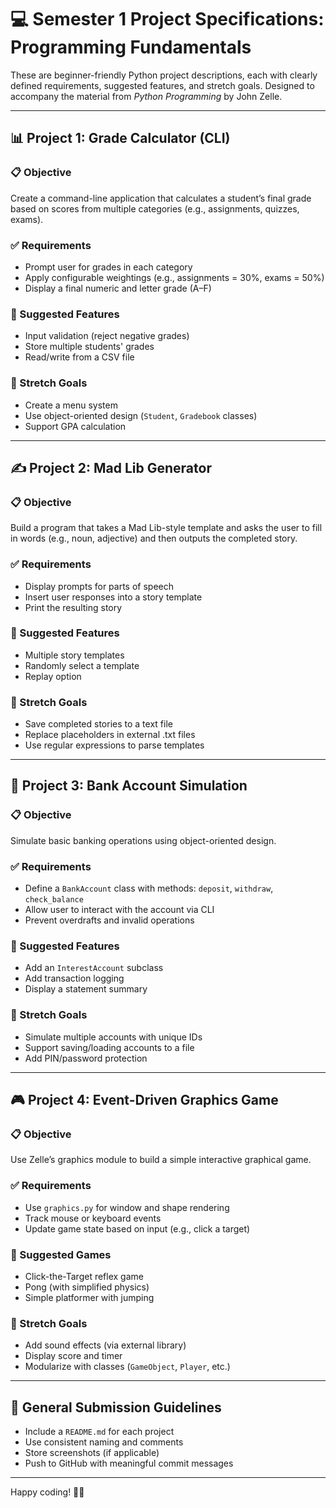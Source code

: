 # 💻 Semester 1 Project Specifications: Programming Fundamentals

These are beginner-friendly Python project descriptions, each with clearly defined requirements, suggested features, and stretch goals. Designed to accompany the material from _Python Programming_ by John Zelle.

---

## 📊 Project 1: Grade Calculator (CLI)

### 📋 Objective

Create a command-line application that calculates a student’s final grade based on scores from multiple categories (e.g., assignments, quizzes, exams).

### ✅ Requirements

- Prompt user for grades in each category
- Apply configurable weightings (e.g., assignments = 30%, exams = 50%)
- Display a final numeric and letter grade (A–F)

### 🧰 Suggested Features

- Input validation (reject negative grades)
- Store multiple students' grades
- Read/write from a CSV file

### 🚀 Stretch Goals

- Create a menu system
- Use object-oriented design (`Student`, `Gradebook` classes)
- Support GPA calculation

---

## ✍️ Project 2: Mad Lib Generator

### 📋 Objective

Build a program that takes a Mad Lib-style template and asks the user to fill in words (e.g., noun, adjective) and then outputs the completed story.

### ✅ Requirements

- Display prompts for parts of speech
- Insert user responses into a story template
- Print the resulting story

### 🧰 Suggested Features

- Multiple story templates
- Randomly select a template
- Replay option

### 🚀 Stretch Goals

- Save completed stories to a text file
- Replace placeholders in external .txt files
- Use regular expressions to parse templates

---

## 🏦 Project 3: Bank Account Simulation

### 📋 Objective

Simulate basic banking operations using object-oriented design.

### ✅ Requirements

- Define a `BankAccount` class with methods: `deposit`, `withdraw`, `check_balance`
- Allow user to interact with the account via CLI
- Prevent overdrafts and invalid operations

### 🧰 Suggested Features

- Add an `InterestAccount` subclass
- Add transaction logging
- Display a statement summary

### 🚀 Stretch Goals

- Simulate multiple accounts with unique IDs
- Support saving/loading accounts to a file
- Add PIN/password protection

---

## 🎮 Project 4: Event-Driven Graphics Game

### 📋 Objective

Use Zelle’s graphics module to build a simple interactive graphical game.

### ✅ Requirements

- Use `graphics.py` for window and shape rendering
- Track mouse or keyboard events
- Update game state based on input (e.g., click a target)

### 🧰 Suggested Games

- Click-the-Target reflex game
- Pong (with simplified physics)
- Simple platformer with jumping

### 🚀 Stretch Goals

- Add sound effects (via external library)
- Display score and timer
- Modularize with classes (`GameObject`, `Player`, etc.)

---

## 📝 General Submission Guidelines

- Include a `README.md` for each project
- Use consistent naming and comments
- Store screenshots (if applicable)
- Push to GitHub with meaningful commit messages

---

Happy coding! 🧠💡
